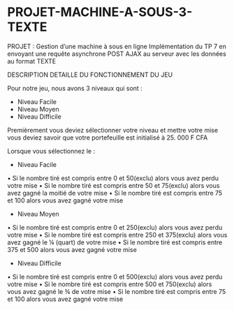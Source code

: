 # PROJET-MACHINE-A-SOUS-3-TEXTE
PROJET : Gestion d’une machine à sous en ligne Implémentation du TP 7 en envoyant une requête asynchrone POST AJAX au serveur avec les  données au format TEXTE

DESCRIPTION DETAILLE DU FONCTIONNEMENT DU JEU

Pour notre jeu, nous avons 3 niveaux qui sont :
-	Niveau Facile
-	Niveau Moyen
-	Niveau Difficile

Premièrement vous deviez sélectionner votre niveau et mettre votre mise vous deviez savoir que votre portefeuille est initialisé à 25. 000 F CFA

Lorsque vous sélectionnez le :
-	Niveau Facile

  •	Si le nombre tiré est compris entre 0 et 50(exclu) alors vous avez perdu votre mise 
  •	Si le nombre tiré est compris entre 50 et 75(exclu) alors vous avez gagné la moitié de votre mise
  •	Si le nombre tiré est compris entre 75 et 100 alors vous avez gagné votre mise

-	Niveau Moyen 

  •	Si le nombre tiré est compris entre 0 et 250(exclu) alors vous avez perdu votre mise 
  •	Si le nombre tiré est compris entre 250 et 375(exclu) alors vous avez gagné le ¼ (quart) de votre mise
  •	Si le nombre tiré est compris entre 375 et 500 alors vous avez gagné votre mise

-	Niveau Difficile

  •	Si le nombre tiré est compris entre 0 et 500(exclu) alors vous avez perdu votre mise 
  •	Si le nombre tiré est compris entre 500 et 750(exclu) alors vous avez gagné le ¾ de votre mise
  •	Si le nombre tiré est compris entre 75 et 100 alors vous avez gagné votre mise



